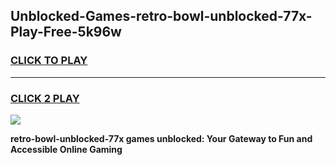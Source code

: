 
## Unblocked-Games-retro-bowl-unblocked-77x-Play-Free-5k96w
<h3>
<a href="https://premium76.site?title=retro-bowl-unblocked-77x&ref=21A">CLICK TO PLAY</a></h3>
<hr>

<h3>
<a href="https://premium76.site?title=retro-bowl-unblocked-77x&ref=21A">CLICK 2 PLAY</a>
  
</h3>

<a href="https://premium76.site?title=retro-bowl-unblocked-77x&ref=21A"><img src="https://clearcache.store/games.png"></a>


**retro-bowl-unblocked-77x games unblocked: Your Gateway to Fun and Accessible Online Gaming**
